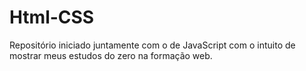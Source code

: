 # Html-CSS
 
 Repositório iniciado juntamente com o de JavaScript com o intuito de mostrar meus estudos do zero na formação web.
